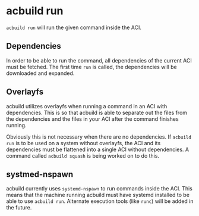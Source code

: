 # acbuild run

`acbuild run` will run the given command inside the ACI.

## Dependencies

In order to be able to run the command, all dependencies of the current ACI
must be fetched. The first time `run` is called, the dependencies will be
downloaded and expanded.

## Overlayfs

acbuild utilizes overlayfs when running a command in an ACI with dependencies.
This is so that acbuild is able to separate out the files from the dependencies
and the files in your ACI after the command finishes running.

Obviously this is not necessary when there are no dependencies. If `acbuild
run` is to be used on a system without overlayfs, the ACI and its dependencies
must be flattened into a single ACI without dependencies. A command called
`acbuild squash` is being worked on to do this.

## systmed-nspawn

acbuild currently uses `systemd-nspawn` to run commands inside the ACI. This
means that the machine running acbuild must have systemd installed to be able
to use `acbuild run`. Alternate execution tools (like `runc`) will be added in
the future.
